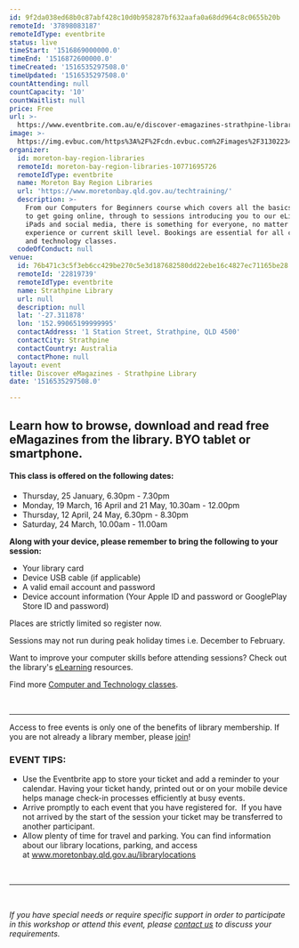 ```yaml
---
id: 9f2da038ed68b0c87abf428c10d0b958287bf632aafa0a68dd964c8c0655b20b
remoteId: '37898083187'
remoteIdType: eventbrite
status: live
timeStart: '1516869000000.0'
timeEnd: '1516872600000.0'
timeCreated: '1516535297508.0'
timeUpdated: '1516535297508.0'
countAttending: null
countCapacity: '10'
countWaitlist: null
price: Free
url: >-
  https://www.eventbrite.com.au/e/discover-emagazines-strathpine-library-tickets-37898083187?aff=ebapi
image: >-
  https://img.evbuc.com/https%3A%2F%2Fcdn.evbuc.com%2Fimages%2F31302234%2F175653860817%2F1%2Foriginal.jpg?s=e7145521492ae2eaf406e12de3eb5de5
organizer:
  id: moreton-bay-region-libraries
  remoteId: moreton-bay-region-libraries-10771695726
  remoteIdType: eventbrite
  name: Moreton Bay Region Libraries
  url: 'https://www.moretonbay.qld.gov.au/techtraining/'
  description: >-
    From our Computers for Beginners course which covers all the basics you need
    to get going online, through to sessions introducing you to our eLibrary,
    iPads and social media, there is something for everyone, no matter your past
    experience or current skill level. Bookings are essential for all computer
    and technology classes.
  codeOfConduct: null
venue:
  id: 76b471c3c5f3eb6cc429be270c5e3d187682580dd22ebe16c4827ec71165be28
  remoteId: '22819739'
  remoteIdType: eventbrite
  name: Strathpine Library
  url: null
  description: null
  lat: '-27.311878'
  lon: '152.99065199999995'
  contactAddress: '1 Station Street, Strathpine, QLD 4500'
  contactCity: Strathpine
  contactCountry: Australia
  contactPhone: null
layout: event
title: Discover eMagazines - Strathpine Library
date: '1516535297508.0'

---
```

<H2>Learn how to browse, download and read free eMagazines from the library. BYO tablet or smartphone.</H2>
<H4>This class is offered on the following dates:</H4>
<UL>
<LI>Thursday, 25 January, 6.30pm - 7.30pm</LI>
<LI>Monday, 19 March, 16 April and 21 May, 10.30am - 12.00pm</LI>
<LI>Thursday, 12 April, 24 May, 6.30pm - 8.30pm</LI>
<LI>Saturday, 24 March, 10.00am - 11.00am</LI>
</UL>
<P><STRONG>Along with your device, please remember to bring the following to your session:</STRONG></P>
<UL>
<LI>Your library card</LI>
<LI>Device USB cable (if applicable)</LI>
<LI>A valid email account and password</LI>
<LI>Device account information (Your Apple ID and password or GooglePlay Store ID and password)</LI>
</UL>
<P CLASS="MsoNormal"><SPAN>Places are strictly limited so register now.</SPAN></P>
<P CLASS="MsoNormal"><SPAN>Sessions may not run during peak holiday times i.e. December to February.</SPAN></P>
<P CLASS="MsoNormal"><SPAN>Want to improve your computer skills before attending sessions? Check out the library's </SPAN><A HREF="https://www.moretonbay.qld.gov.au/libraries/eresources/learn/" TARGET="_blank" TITLE="Learn Online" REL="noreferrer noopener nofollow noopener noreferrer nofollow"><SPAN>eLearning</SPAN></A><SPAN> resources. </SPAN></P>
<P CLASS="MsoNormal"><SPAN>Find more </SPAN><A HREF="https://www.moretonbay.qld.gov.au/techtraining/" TARGET="_blank" REL="noreferrer noopener nofollow noopener noreferrer nofollow"><SPAN>Computer and Technology classes</SPAN></A><SPAN>.</SPAN><SPAN></SPAN></P>
<P><BR></P>
<HR>
<P><SPAN>Access to free events is only one of the benefits of library membership. If you are not already a library member, please </SPAN><A HREF="https://www.moretonbay.qld.gov.au/libraries/join" TARGET="_blank" REL="noreferrer noopener nofollow noopener noreferrer nofollow"><SPAN>join</SPAN></A><SPAN>!</SPAN></P>
<H3 CLASS="MsoNormal"><STRONG>EVENT TIPS</STRONG>:</H3>
<UL>
<LI>Use the Eventbrite app to store your ticket and add a reminder to your calendar. Having your ticket handy, printed out or on your mobile device helps manage check-in processes efficiently at busy events.</LI>
<LI>Arrive promptly to each event that you have registered for.  If you have not arrived by the start of the session your ticket may be transferred to another participant.</LI>
<LI>Allow plenty of time for travel and parking. You can find information about our library locations, parking, and access at <A HREF="http://www.moretonbay.qld.gov.au/librarylocations" TARGET="_blank" REL="noreferrer noopener nofollow noopener noreferrer nofollow">www.moretonbay.qld.gov.au/librarylocations</A></LI>
</UL>
<P><BR></P>
<HR>
<P><BR></P>
<P><I>If you have special needs or require specific support in order to participate in this workshop or attend this event, please <A HREF="https://www.moretonbay.qld.gov.au/libraries/contact/" TARGET="_blank" REL="noreferrer noopener nofollow noopener noreferrer nofollow">contact us</A> to discuss your requirements.</I></P>

